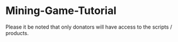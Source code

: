 # Mining-Game-Tutorial
Please it be noted that only donators will have access to the scripts / products.
